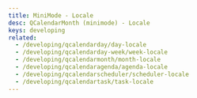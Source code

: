 ```yaml
---
title: MiniMode - Locale
desc: QCalendarMonth (minimode) - Locale
keys: developing
related:
  - /developing/qcalendarday/day-locale
  - /developing/qcalendarday-week/week-locale
  - /developing/qcalendarmonth/month-locale
  - /developing/qcalendaragenda/agenda-locale
  - /developing/qcalendarscheduler/scheduler-locale
  - /developing/qcalendartask/task-locale
---
```


<example-viewer
  title="Locale"
  file="MiniModeLocale"
  codepen-title="QCalendarMonth (mini-mode)"
/>
